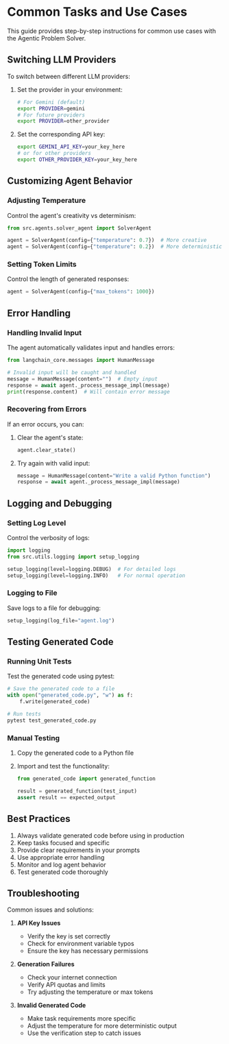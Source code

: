 # Common Tasks and Use Cases

This guide provides step-by-step instructions for common use cases with the Agentic Problem Solver.

## Switching LLM Providers

To switch between different LLM providers:

1. Set the provider in your environment:

   ```bash
   # For Gemini (default)
   export PROVIDER=gemini
   # For future providers
   export PROVIDER=other_provider
   ```

2. Set the corresponding API key:
   ```bash
   export GEMINI_API_KEY=your_key_here
   # or for other providers
   export OTHER_PROVIDER_KEY=your_key_here
   ```

## Customizing Agent Behavior

### Adjusting Temperature

Control the agent's creativity vs determinism:

```python
from src.agents.solver_agent import SolverAgent

agent = SolverAgent(config={"temperature": 0.7})  # More creative
agent = SolverAgent(config={"temperature": 0.2})  # More deterministic
```

### Setting Token Limits

Control the length of generated responses:

```python
agent = SolverAgent(config={"max_tokens": 1000})
```

## Error Handling

### Handling Invalid Input

The agent automatically validates input and handles errors:

```python
from langchain_core.messages import HumanMessage

# Invalid input will be caught and handled
message = HumanMessage(content="")  # Empty input
response = await agent._process_message_impl(message)
print(response.content)  # Will contain error message
```

### Recovering from Errors

If an error occurs, you can:

1. Clear the agent's state:

   ```python
   agent.clear_state()
   ```

2. Try again with valid input:
   ```python
   message = HumanMessage(content="Write a valid Python function")
   response = await agent._process_message_impl(message)
   ```

## Logging and Debugging

### Setting Log Level

Control the verbosity of logs:

```python
import logging
from src.utils.logging import setup_logging

setup_logging(level=logging.DEBUG)  # For detailed logs
setup_logging(level=logging.INFO)   # For normal operation
```

### Logging to File

Save logs to a file for debugging:

```python
setup_logging(log_file="agent.log")
```

## Testing Generated Code

### Running Unit Tests

Test the generated code using pytest:

```python
# Save the generated code to a file
with open("generated_code.py", "w") as f:
    f.write(generated_code)

# Run tests
pytest test_generated_code.py
```

### Manual Testing

1. Copy the generated code to a Python file
2. Import and test the functionality:

   ```python
   from generated_code import generated_function

   result = generated_function(test_input)
   assert result == expected_output
   ```

## Best Practices

1. Always validate generated code before using in production
2. Keep tasks focused and specific
3. Provide clear requirements in your prompts
4. Use appropriate error handling
5. Monitor and log agent behavior
6. Test generated code thoroughly

## Troubleshooting

Common issues and solutions:

1. **API Key Issues**

   - Verify the key is set correctly
   - Check for environment variable typos
   - Ensure the key has necessary permissions

2. **Generation Failures**

   - Check your internet connection
   - Verify API quotas and limits
   - Try adjusting the temperature or max tokens

3. **Invalid Generated Code**
   - Make task requirements more specific
   - Adjust the temperature for more deterministic output
   - Use the verification step to catch issues

